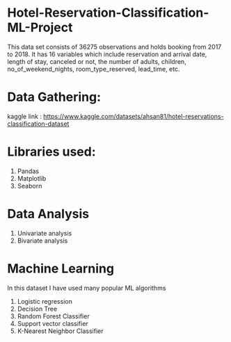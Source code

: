 # Hotel-Reservation-Classification-ML-Project
This data set consists of 36275 observations and holds booking from 2017 to 2018. It has 16 variables which include reservation and arrival date, length of stay, canceled or not, the number of adults, children, no_of_weekend_nights, room_type_reserved, lead_time, etc.

# Data Gathering:
kaggle link : https://www.kaggle.com/datasets/ahsan81/hotel-reservations-classification-dataset

# Libraries used:
1. Pandas
2. Matplotlib
3. Seaborn

# Data Analysis
1. Univariate analysis
2. Bivariate analysis

# Machine Learning
In this dataset I have used many popular ML algorithms
1. Logistic regression
2. Decision Tree
3. Random Forest Classifier
4. Support vector classifier
5. K-Nearest Neighbor Classifier
